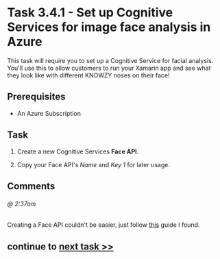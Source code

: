 # Task 3.4.1 - Set up Cognitive Services for image face analysis in Azure

This task will require you to set up a Cognitive Service for facial analysis.  You'll use this to allow customers to run your Xamarin app and see what they look like with different KNOWZY noses on their face!

## Prerequisites

* An Azure Subscription

## Task

1.  Create a new Cognitive Services **Face API**.  

2.  Copy your Face API's *Name* and *Key 1* for later usage.

## Comments

###### @ 2:37am
Creating a Face API couldn't be easier, just follow [this](https://docs.microsoft.com/en-us/azure/cognitive-services/cognitive-services-apis-create-account) guide I found.

## continue to [next task >> ](342_AzureFunction.md)
